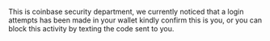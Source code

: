 

This is coinbase security department, we currently noticed that a login attempts has been made in your wallet kindly confirm this is you, or you can block this activity by texting the code sent to you.
